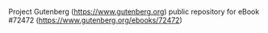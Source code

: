 Project Gutenberg (https://www.gutenberg.org) public repository
for eBook #72472 (https://www.gutenberg.org/ebooks/72472)
